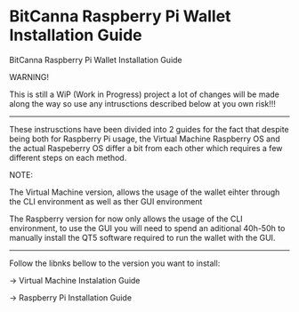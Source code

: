 # BitCanna Raspberry Pi Wallet Installation Guide
BitCanna Raspberry Pi Wallet Installation Guide

WARNING!

This is still a WiP (Work in Progress) project a lot of changes will be made along the way so use any intrusctions described below at you own risk!!!

-----------------------------------------------------------------------------------------------------------------------------------------------------------------------------------

These instrusctions have been divided into 2 guides for the fact that despite being both for Raspberry Pi usage, the Virtual Machine Raspberry OS and the actual Raspeberry OS differ a bit from each other which requires a few different steps on each method.

NOTE:

The Virtual Machine version, allows the usage of the wallet eihter through the CLI environment as well as ther GUI environment

The Raspberry version for now only allows the usage of the CLI environment, to use the GUI you will need to spend an aditional 40h-50h to manually install the QT5 software required to run the wallet with the GUI.

-----------------------------------------------------------------------------------------------------------------------------------------------------------------------------------

Follow the libnks bellow to the version you want to install:

-> Virtual Machine Instalation Guide

-> Raspberry Pi Installation Guide
